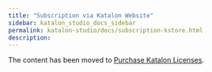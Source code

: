 ```yaml
---
title: "Subscription via Katalon Website"
sidebar: katalon_studio_docs_sidebar
permalink: katalon-studio/docs/subscription-kstore.html
description:
---
```


The content has been moved to [Purchase Katalon Licenses](https://docs.katalon.com/katalon-studio/docs/license-subscription.html).